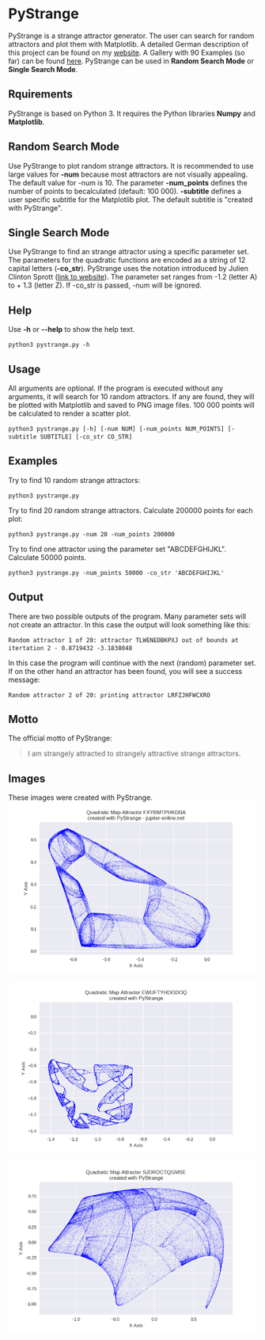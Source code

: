 # PyStrange
PyStrange is a strange attractor generator. The user can search for random attractors and plot them with Matplotlib. A detailed German description of this project can be found on my [website](http://jupiter-online.net/projekt-pystrange/). A Gallery with 90  Examples (so far) can be found [here](http://pystrange.jupiter-online.net/). PyStrange can be used in **Random Search Mode** or **Single Search Mode**.
## Rquirements
PyStrange is based on Python 3. It requires the Python libraries **Numpy** and **Matplotlib**.
## Random Search Mode
Use PyStrange to plot random strange attractors. It is recommended to use large values for **-num** because most attractors are not visually appealing. The default value for -num is 10. The parameter **-num_points** defines the number of points to becalculated (default: 100 000). **-subtitle** defines a user specific subtitle for the Matplotlib plot. The default subtitle is "created with PyStrange".
## Single Search Mode
Use PyStrange to find an strange attractor using a specific parameter set. The parameters for the quadratic functions are encoded as a string of 12 capital letters (**-co_str**). PyStrange uses the notation introduced by Julien Clinton Sprott ([link to website](http://sprott.physics.wisc.edu/sprott.htm)). The parameter set ranges from -1.2 (letter A) to + 1.3 (letter Z). If -co_str is passed, -num will be ignored.
## Help
Use **-h** or **--help** to show the help text.
```
python3 pystrange.py -h
```
## Usage
All arguments are optional. If the program is executed without any arguments, it will search for 10 random attractors. If any are found, they will be plotted with Matplotlib and saved to PNG image files. 100 000 points will be calculated to render a scatter plot. 
```
python3 pystrange.py [-h] [-num NUM] [-num_points NUM_POINTS] [-subtitle SUBTITLE] [-co_str CO_STR]
```
## Examples
Try to find 10 random strange attractors:
```
python3 pystrange.py
```
Try to find 20 random strange attractors. Calculate 200000 points for each plot:
```
python3 pystrange.py -num 20 -num_points 200000
```
Try to find one attractor using the parameter set "ABCDEFGHIJKL". Calculate 50000 points.
```
python3 pystrange.py -num_points 50000 -co_str 'ABCDEFGHIJKL'
```
## Output
There are two possible outputs of the program. Many parameter sets will not create an attractor. In this case the output will look something like this:
```
Random attractor 1 of 20: attractor TLWENEDBKPXJ out of bounds at itertation 2 - 0.8719432 -3.1838048
```
In this case the program will continue with the next (random) parameter set. 
If on the other hand an attractor has been found, you will see a success message:
```
Random attractor 2 of 20: printing attractor LRFZJHFWCXRO
```
## Motto
The official motto of PyStrange:
>I am strangely attracted to strangely attractive strange attractors.
## Images
These images were created with PyStrange.
![alt text](https://github.com/jupiter-online/PyStrange/blob/master/images/Quadratic%20Map%20Attractor%20FXYBMTPHKDBA.png "Quadratic Map Attractor FXYBMTPHKDBA")

![alt text](https://github.com/jupiter-online/PyStrange/blob/master/images/Quadratic%20Map%20Attractor%20EWUFTYHDGDOQ.png "Quadratic Map Attractor EWUFTYHDGDOQ")

![alt text](https://github.com/jupiter-online/PyStrange/blob/master/images/Quadratic%20Map%20Attractor%20SJDRDCTQGMSE.png "Quadratic Map Attractor SJDRDCTQGMSE")

